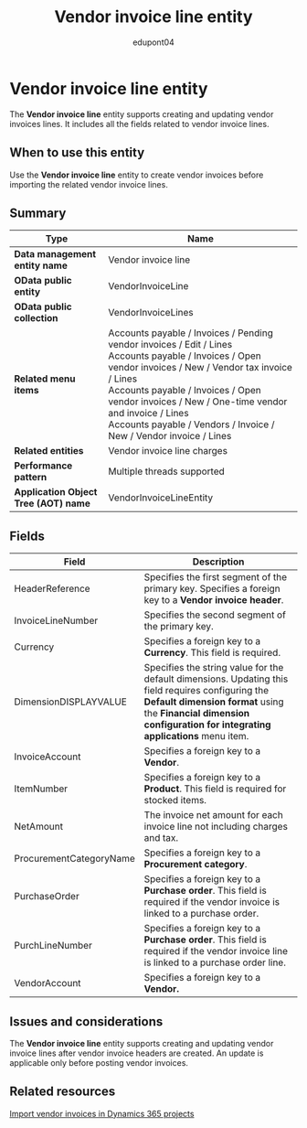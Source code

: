 ﻿---
title: Vendor invoice line entity
description: Learn about the Vendor invoice line data entity in finance and operations migration projects with Dynamics 365.
author: edupont04
ms.author: katiehav
ms.topic: article
ms.date: 04/28/2023
ms.collection: FastTrack
---

# Vendor invoice line entity

The **Vendor invoice line** entity supports creating and updating vendor invoices lines. It includes all the fields related to vendor invoice lines.

## When to use this entity

Use the **Vendor invoice line** entity to create vendor invoices before importing the related vendor invoice lines.

## Summary

|Type|Name|
|----|----|
| **Data management entity name** | Vendor invoice line |
| **OData public entity** | VendorInvoiceLine |
| **OData public collection** | VendorInvoiceLines |
| **Related menu items** | Accounts payable / Invoices / Pending vendor invoices / Edit / Lines</br>Accounts payable / Invoices / Open vendor invoices / New / Vendor tax invoice / Lines</br>Accounts payable / Invoices / Open vendor invoices / New / One-time vendor and invoice / Lines</br>Accounts payable / Vendors / Invoice / New / Vendor invoice / Lines |
| **Related entities** | Vendor invoice line charges |
| **Performance pattern** | Multiple threads supported |
| **Application Object Tree (AOT) name** | VendorInvoiceLineEntity |

## Fields

| Field | Description |
|--|--|
| HeaderReference | Specifies the first segment of the primary key. Specifies a foreign key to a **Vendor invoice header**. |
| InvoiceLineNumber | Specifies the second segment of the primary key. |
| Currency | Specifies a foreign key to a **Currency**. This field is required. |
| DimensionDISPLAYVALUE | Specifies the string value for the default dimensions. Updating this field requires configuring the **Default dimension format** using the **Financial dimension configuration for integrating applications** menu item. |
| InvoiceAccount | Specifies a foreign key to a **Vendor**. |
| ItemNumber | Specifies a foreign key to a **Product**. This field is required for stocked items. |
| NetAmount | The invoice net amount for each invoice line not including charges and tax. |
| ProcurementCategoryName | Specifies a foreign key to a **Procurement category**. |
| PurchaseOrder | Specifies a foreign key to a **Purchase order**. This field is required if the vendor invoice is linked to a purchase order. |
| PurchLineNumber | Specifies a foreign key to a **Purchase order**. This field is required if the vendor invoice line is linked to a purchase order line. |
| VendorAccount | Specifies a foreign key to a **Vendor.** |

## Issues and considerations

The **Vendor invoice line** entity supports creating and updating vendor invoice lines after vendor invoice headers are created. An update is applicable only before posting vendor invoices.

## Related resources

[Import vendor invoices in Dynamics 365 projects](/dynamics365/guidance/resources/import-vendor-invoices)  
